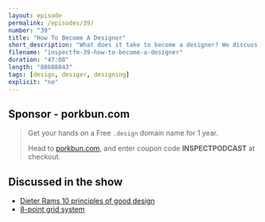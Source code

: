 ```yaml
---
layout: episode
permalink: /episodes/39/
number: "39"
title: "How To Become A Designer"
short_description: "What does it take to become a designer? We discuss the personality traits, principles and tools you need."
filename: "inspectfm-39-how-to-become-a-designer"
duration: "47:08"
length: "80688843"
tags: [design, desiger, designing]
explicit: "no"
---
```



## Sponsor - porkbun.com

>Get your hands on a Free `.design` domain name for 1 year.
>
>Head to [porkbun.com](https://porkbun.com/tld/design?ref=inspectpodcast), and enter coupon code **INSPECTPODCAST** at checkout.


## Discussed in the show

- [Dieter Rams 10 principles of good design](https://ifworlddesignguide.com/design-specials/dieter-rams-10-principles-for-good-design)
- [8-point grid system](https://spec.fm/specifics/8-pt-grid)